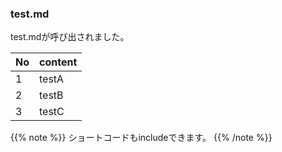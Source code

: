 ### test.md

test.mdが呼び出されました。

| No  | content |
| --- | --- |
| 1   | testA    |
| 2   | testB    |
| 3   | testC    |

{{% note %}}
ショートコードもincludeできます。
{{% /note %}}